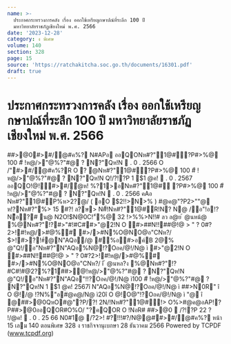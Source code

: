 ```yaml
---
name: >-
  ประกาศกระทรวงการคลัง เรื่อง ออกใช้เหรียญกษาปณ์ที่ระลึก 100 ปี
  มหาวิทยาลัยราชภัฏเชียงใหม่ พ.ศ. 2566
date: '2023-12-28'
category: ง พิเศษ
volume: 140
section: 328
page: 15
source: 'https://ratchakitcha.soc.go.th/documents/16301.pdf'
draft: true
---
```


# ประกาศกระทรวงการคลัง เรื่อง ออกใช้เหรียญกษาปณ์ที่ระลึก 100 ปี มหาวิทยาลัยราชภัฏเชียงใหม่ พ.ศ. 2566

##>@0#>#/@#ค%? N#APอ ออQONห#?"1@#์?P#>%@ 100 #ี !ห@/>"@%?"#@ ? N?"Qห!N  . 0 . 2566 O /"#>#/@#ค%?R O ? ํ@Nห#?"1@#์?P#>%@ 100 #ี !ห@/>"@%?"#@ ? N?"Qห!N Q!/?!?P 1 $1 @ค!  . 0 . 2567 ออQO!@!#>#/ํ@ห! %?1>อNห#?"1@#์ ?P#>%@ 100 #ี !ห@/>"@%?"#@ ? N?"Qห!N  . 0 . 2566 คAอ Nห#?"1@#์P%ห>2?@/ ( อO $2!!>N>% ) #@ค@"?P2>""@ ห!?Nห#?"%> 15 #?! ล?ษ> N#็!Nห#?"1@#์R!N? N@ /อ"!อ!?Nือ?# น@ N2O!$N@0C!"์%@ 32 !>%%>N!!# ลว ล@ย ้ @นหน้@ %@Nห#?"!?#>"#!#C##>"@2!N O #>##N!!##@!@ > " ? 0#?2>!#!ห@/>#@%# #>/>#N%O@NO@อ"CNห?/ $>!#>?!#์@N"AQอ/@ #%อ#>อค์B 2@% @"Q!/อ"Nห#?"N"AQอ%N@!?Oอค/@!/N@ ì #>"@2!N O #>##N!!##@!@ > " ? 0#?2>!#!ห@/>#@%# #>/>#N%O@NO@อ"CNห?/ î ้ @นหล?ง %@Nห#?"!?#C#!#@2?%?1์##>ํ@!ห@/>"@%?"#@ ? N?"Qห!N @"Q!/อ"Nห#?"N"AQอ"!!?Oอค/@!/N@ ì100 #ี !ห@/>"@%?"#@ ? N?"Qห!N 1 $1 @ค! 2567î N"AQอ%N@!?Oอค/@!/N@ ì ##>N0R" î O @!/@ !?N%"อ#@ค@/N@ ì20î O @!O@"!?Oอค/@!/N@ ì "@ î @##>@0QหO#@"?P/?! 2N/!Nห#?"1@#์!> O%>#@ค@อAP!?P##>@0ออQOR#O%O/ "?คQOR O !NอR# ##>@0  /?!?P 22 ? !/@ค!  . 0 . 25 66 N0#1@ /?2>! #?!!!#?/N@@##>#/@#ค%? หน้า 15 เลม 140 ตอนพิเศษ 328 ง ราชกิจจานุเบกษา 28 ธันวาคม 2566 Powered by TCPDF (www.tcpdf.org)
